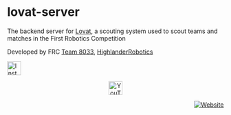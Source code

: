 # lovat-server

The backend server for [Lovat](https://lovat.app), a scouting system used to scout teams and matches in the First Robotics Competition

Developed by FRC [Team 8033](https://www.frc8033.com/), [HighlanderRobotics](https://github.com/HighlanderRobotics)

<p align="left">
  <a href="https://www.instagram.com/frc8033/">
    <img src="https://cdn.jsdelivr.net/npm/simple-icons@v13/icons/instagram.svg" alt="Instagram" height="32" width="32" />
  </a>
</p>
<p align="center">
    <a href="https://www.youtube.com/@frc8033">
        <img src="https://cdn.jsdelivr.net/npm/simple-icons@v13/icons/youtube.svg" alt="YouTube" height="32" width="32" />
    </a> 
</p> 
<p align="right">
    <a href="https://frc8033.com">
        <img alt="Website" src="https://img.shields.io/badge/website-000000?style=for-the-badge&logo=About.me&logoColor=white">
    </a>
</p>
